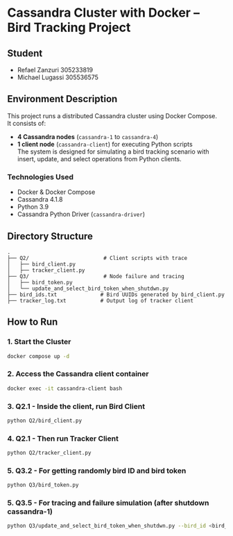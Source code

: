 # Cassandra Cluster with Docker – Bird Tracking Project

## Student
- Refael Zanzuri 305233819
- Michael Lugassi 305536575

## Environment Description
This project runs a distributed Cassandra cluster using Docker Compose.  
It consists of:
- **4 Cassandra nodes** (`cassandra-1` to `cassandra-4`)
- **1 client node** (`cassandra-client`) for executing Python scripts  
The system is designed for simulating a bird tracking scenario with insert, update, and select operations from Python clients.

### Technologies Used
- Docker & Docker Compose
- Cassandra 4.1.8
- Python 3.9
- Cassandra Python Driver (`cassandra-driver`)

## Directory Structure
```
.
├── Q2/                        # Client scripts with trace
│   ├── bird_client.py
│   ├── tracker_client.py
├── Q3/                        # Node failure and tracing
│   ├── bird_token.py
│   └── update_and_select_bird_token_when_shutdwn.py
├── bird_ids.txt              # Bird UUIDs generated by bird_client.py
├── tracker_log.txt           # Output log of tracker client
```

## How to Run

### 1. Start the Cluster
```bash
docker compose up -d
```

### 2. Access the Cassandra client container
```bash
docker exec -it cassandra-client bash
```

### 3. Q2.1 - Inside the client, run Bird Client
```bash
python Q2/bird_client.py
```

### 4. Q2.1 - Then run Tracker Client
```bash
python Q2/tracker_client.py
```

### 5. Q3.2 - For getting randomly bird ID and bird token
```bash
python Q3/bird_token.py
```

### 5. Q3.5 - For tracing and failure simulation (after shutdown cassandra-1)
```bash
python Q3/update_and_select_bird_token_when_shutdwn.py --bird_id <bird_id_from_choosen_by_prev_script>
```
